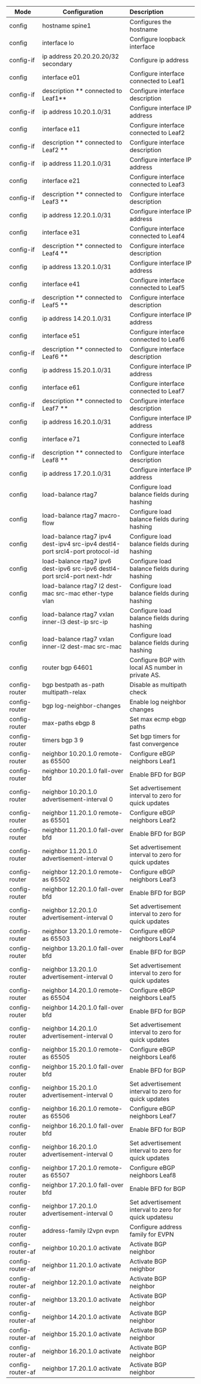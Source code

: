 

| Mode             | Configuration                                                | Description                                           |
| ---------------- | ------------------------------------------------------------ | :---------------------------------------------------- |
| config           | hostname spine1                                              | Configures the hostname                               |
| config           | interface lo                                                 | Configure loopback interface                          |
| config-if        | ip address 20.20.20.20/32 secondary                          | Configure ip address                                  |
| config           | interface e01                                                | Configure interface connected  to Leaf1               |
| config-if        | description ** connected to Leaf1**                          | Configure interface description                       |
| config-if        | ip address 10.20.1.0/31                                      | Configure interface IP address                        |
| config           | interface e11                                                | Configure interface connected to Leaf2                |
| config-if        | description ** connected to Leaf2 **                         | Configure interface description                       |
| config-if        | ip address 11.20.1.0/31                                      | Configure interface IP address                        |
| config           | interface e21                                                | Configure interface connected to Leaf3                |
| config-if        | description ** connected to Leaf3 **                         | Configure interface description                       |
| config           | ip address 12.20.1.0/31                                      | Configure interface IP address                        |
| config           | interface e31                                                | Configure interface connected to Leaf4                |
| config-if        | description ** connected to Leaf4 **                         | Configure interface description                       |
| config           | ip address 13.20.1.0/31                                      | Configure interface IP address                        |
| config           | interface e41                                                | Configure interface connected to Leaf5                |
| config-if        | description ** connected to Leaf5 **                         | Configure interface description                       |
| config           | ip address 14.20.1.0/31                                      | Configure interface IP address                        |
| config           | interface e51                                                | Configure interface connected to Leaf6                |
| config-if        | description ** connected to Leaf6 **                         | Configure interface description                       |
| config           | ip address 15.20.1.0/31                                      | Configure interface IP address                        |
| config           | interface e61                                                | Configure interface connected to Leaf7                |
| config-if        | description ** connected to Leaf7 **                         | Configure interface description                       |
| config           | ip address 16.20.1.0/31                                      | Configure interface IP address                        |
| config           | interface e71                                                | Configure interface connected to Leaf8                |
| config-if        | description ** connected to Leaf8 **                         | Configure interface description                       |
| config           | ip address 17.20.1.0/31                                      | Configure interface IP address                        |
| config           | load-balance rtag7                                           | Configure load balance fields during hashing          |
| config           | load-balance rtag7 macro-flow                                | Configure load balance fields during hashing          |
| config           | load-balance rtag7 ipv4 dest-ipv4 src-ipv4 destl4-port srcl4-port protocol-id | Configure load balance fields during hashing          |
| config           | load-balance rtag7 ipv6 dest-ipv6 src-ipv6 destl4-port srcl4-port next-hdr | Configure load balance fields during hashing          |
| config           | load-balance rtag7 l2 dest-mac src-mac ether-type vlan       | Configure load balance fields during hashing          |
| config           | load-balance rtag7 vxlan inner-l3 dest-ip src-ip             | Configure load balance fields during hashing          |
| config           | load-balance rtag7 vxlan inner-l2 dest-mac src-mac           | Configure load balance fields during hashing          |
| config           | router bgp 64601                                             | Configure BGP with local AS number in private AS.     |
| config-router    | bgp bestpath as-path multipath-relax                         | Disable as multipath check                            |
| config-router    | bgp log-neighbor-changes                                     | Enable log neighbor changes                           |
| config-router    | max-paths ebgp 8                                             | Set max ecmp ebgp paths                               |
| config-router    | timers bgp 3 9                                               | Set bgp timers for fast convergence                   |
| config-router    | neighbor 10.20.1.0 remote-as 65500                           | Configure eBGP neighbors Leaf1                        |
| config-router    | neighbor 10.20.1.0 fall-over bfd                             | Enable BFD for BGP                                    |
| config-router    | neighbor 10.20.1.0 advertisement-interval 0                  | Set advertisement interval to zero for quick updates  |
| config-router    | neighbor 11.20.1.0 remote-as 65501                           | Configure eBGP neighbors Leaf2                        |
| config-router    | neighbor 11.20.1.0 fall-over bfd                             | Enable BFD for BGP                                    |
| config-router    | neighbor 11.20.1.0 advertisement-interval 0                  | Set advertisement interval to zero for quick updates  |
| config-router    | neighbor 12.20.1.0 remote-as 65502                           | Configure eBGP neighbors Leaf3                        |
| config-router    | neighbor 12.20.1.0 fall-over bfd                             | Enable BFD for BGP                                    |
| config-router    | neighbor 12.20.1.0 advertisement-interval 0                  | Set advertisement interval to zero for quick updates  |
| config-router    | neighbor 13.20.1.0 remote-as 65503                           | Configure eBGP neighbors Leaf4                        |
| config-router    | neighbor 13.20.1.0 fall-over bfd                             | Enable BFD for BGP                                    |
| config-router    | neighbor 13.20.1.0 advertisement-interval 0                  | Set advertisement interval to zero for quick updates  |
| config-router    | neighbor 14.20.1.0 remote-as 65504                           | Configure eBGP neighbors Leaf5                        |
| config-router    | neighbor 14.20.1.0 fall-over bfd                             | Enable BFD for BGP                                    |
| config-router    | neighbor 14.20.1.0 advertisement-interval 0                  | Set advertisement interval to zero for quick updates  |
| config-router    | neighbor 15.20.1.0 remote-as 65505                           | Configure eBGP neighbors Leaf6                        |
| config-router    | neighbor 15.20.1.0 fall-over bfd                             | Enable BFD for BGP                                    |
| config-router    | neighbor 15.20.1.0 advertisement-interval 0                  | Set advertisement interval to zero for quick updates  |
| config-router    | neighbor 16.20.1.0 remote-as 65506                           | Configure eBGP neighbors Leaf7                        |
| config-router    | neighbor 16.20.1.0 fall-over bfd                             | Enable BFD for BGP                                    |
| config-router    | neighbor 16.20.1.0 advertisement-interval 0                  | Set advertisement interval to zero for quick updates  |
| config-router    | neighbor 17.20.1.0 remote-as 65507                           | Configure eBGP neighbors Leaf8                        |
| config-router    | neighbor 17.20.1.0 fall-over bfd                             | Enable BFD for BGP                                    |
| config-router    | neighbor 17.20.1.0 advertisement-interval 0                  | Set advertisement interval to zero for quick updatesu |
| config-router    | address-family l2vpn evpn                                    | Configure address family for EVPN                     |
| config-router-af | neighbor  10.20.1.0 activate                                 | Activate BGP neighbor                                 |
| config-router-af | neighbor  11.20.1.0 activate                                 | Activate BGP neighbor                                 |
| config-router-af | neighbor  12.20.1.0 activate                                 | Activate BGP neighbor                                 |
| config-router-af | neighbor  13.20.1.0 activate                                 | Activate BGP neighbor                                 |
| config-router-af | neighbor  14.20.1.0 activate                                 | Activate BGP neighbor                                 |
| config-router-af | neighbor  15.20.1.0 activate                                 | Activate BGP neighbor                                 |
| config-router-af | neighbor  16.20.1.0 activate                                 | Activate BGP neighbor                                 |
| config-router-af | neighbor  17.20.1.0 activate                                 | Activate BGP neighbor                                 |

